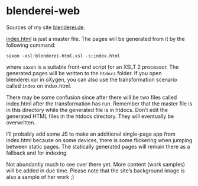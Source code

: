 # blenderei-web

Sources of my site [blenderei.de](http://www.blenderei.de). 

[index.html](index.html) is just a master file. The pages will be
generated from it by the following command:

    saxon -xsl:blenderei-html.xsl -s:index.html
    
where ```saxon``` is a suitable front-end script for an XSLT 2
processor. The generated pages will be written to the ```htdocs```
folder. If you open blenderei.xpr in oXygen, you can also use the
transformation scenario called `index` on index.html.

There may be some confusion since after there will be two files
called index.html after the transformation has run. Remember that
the master file is in this directory while the generated file is
in htdocs. Don’t edit the generated HTML files in the htdocs
directory. They will eventually be overwritten.

I’ll probably add some JS to make an additional single-page app from
index.html because on some devices, there is some flickering when
jumping between static pages. The statically generated pages will
remain there as a fallback and for indexing.

Not abundantly much to see over there yet. More content (work samples)
will be added in due time. Please note that the site’s background
image is also a sample of her work ;)
